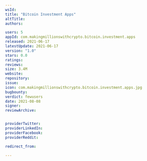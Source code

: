 ```yaml
---
wsId: 
title: "Bitcoin Investment Apps"
altTitle: 
authors:

users: 5
appId: com.makingmillionswithcrypto.bitcoin.investment.apps
released: 2021-06-17
latestUpdate: 2021-06-17
version: "1.0"
stars: 0.0
ratings: 
reviews: 
size: 3.4M
website: 
repository: 
issue: 
icon: com.makingmillionswithcrypto.bitcoin.investment.apps.jpg
bugbounty: 
verdict: fewusers
date: 2021-08-08
signer: 
reviewArchive:


providerTwitter: 
providerLinkedIn: 
providerFacebook: 
providerReddit: 

redirect_from:

---
```



